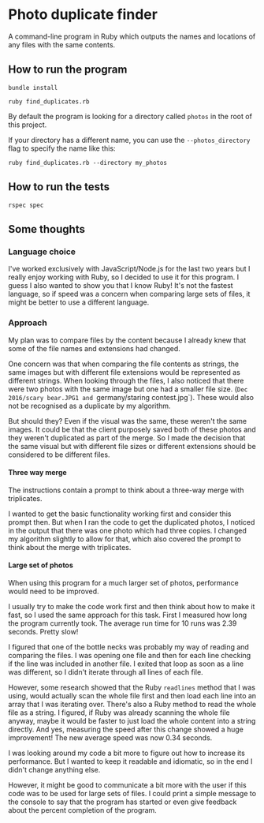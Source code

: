 # Photo duplicate finder

A command-line program in Ruby which outputs the names and locations of any files with the same contents.

## How to run the program

`bundle install`

`ruby find_duplicates.rb`

By default the program is looking for a directory called `photos` in the root of this project.

If your directory has a different name, you can use the `--photos_directory ` flag to specify the name like this:

`ruby find_duplicates.rb --directory my_photos`

## How to run the tests

`rspec spec`

## Some thoughts

### Language choice

I've worked exclusively with JavaScript/Node.js for the last two years but I really enjoy working with Ruby, so I decided to use it for this program.
I guess I also wanted to show you that I know Ruby!
It's not the fastest language, so if speed was a concern when comparing large sets of files, it might be better to use a different language.

### Approach

My plan was to compare files by the content because I already knew that some of the file names and extensions had changed.

One concern was that when comparing the file contents as strings, the same images but with different file extensions would be represented as different strings.
When looking through the files, I also noticed that there were two photos with the same image but one had a smaller file size. (`Dec 2016/scary bear.JPG1 and `germany/staring contest.jpg`). These would also not be recognised as a duplicate by my algorithm.

But should they? Even if the visual was the same, these weren't the same images.
It could be that the client purposely saved both of these photos and they weren't duplicated as part of the merge.
So I made the decision that the same visual but with different file sizes or different extensions should be considered to be different files.

####  Three way merge

The instructions contain a prompt to think about a three-way merge with triplicates.

I wanted to get the basic functionality working first and consider this prompt then.
But when I ran the code to get the duplicated photos, I noticed in the output that there was one photo which had three copies.
I changed my algorithm slightly to allow for that, which also covered the prompt to think about the merge with triplicates.

#### Large set of photos

When using this program for a much larger set of photos, performance would need to be improved.

I usually try to make the code work first and then think about how to make it fast, so I used the same approach for this task.
First I measured how long the program currently took.
The average run time for 10 runs was 2.39 seconds. Pretty slow!

I figured that one of the bottle necks was probably my way of reading and comparing the files.
I was opening one file and then for each line checking if the line was included in another file.
I exited that loop as soon as a line was different, so I didn't iterate through all lines of each file.

However, some research showed that the Ruby `readlines` method that I was using, would actually scan the whole file first and then load each line into an array that I was iterating over.
There's also a Ruby method to read the whole file as a string.
I figured, if Ruby was already scanning the whole file anyway, maybe it would be faster to just load the whole content into a string directly.
And yes, measuring the speed after this change showed a huge improvement! The new average speed was now 0.34 seconds.

I was looking around my code a bit more to figure out how to increase its performance.
But I wanted to keep it readable and idiomatic, so in the end I didn't change anything else.

However, it might be good to communicate a bit more with the user if this code was to be used for large sets of files.
I could print a simple message to the console to say that the program has started or even give feedback about the percent completion of the program.
